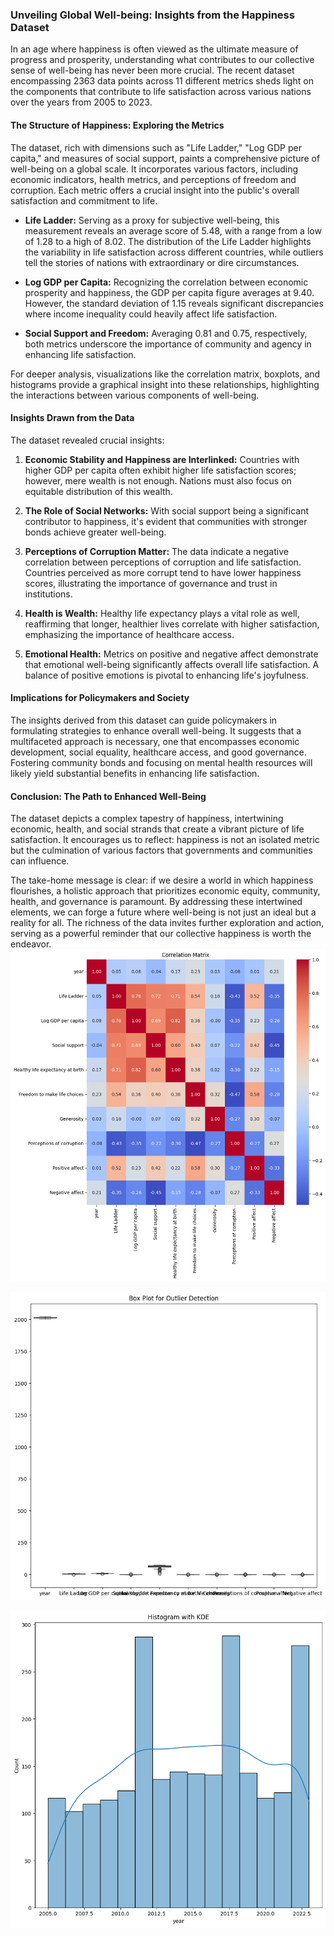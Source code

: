 ### Unveiling Global Well-being: Insights from the Happiness Dataset

In an age where happiness is often viewed as the ultimate measure of progress and prosperity, understanding what contributes to our collective sense of well-being has never been more crucial. The recent dataset encompassing 2363 data points across 11 different metrics sheds light on the components that contribute to life satisfaction across various nations over the years from 2005 to 2023. 

#### The Structure of Happiness: Exploring the Metrics

The dataset, rich with dimensions such as "Life Ladder," "Log GDP per capita," and measures of social support, paints a comprehensive picture of well-being on a global scale. It incorporates various factors, including economic indicators, health metrics, and perceptions of freedom and corruption. Each metric offers a crucial insight into the public's overall satisfaction and commitment to life.

- **Life Ladder:** Serving as a proxy for subjective well-being, this measurement reveals an average score of 5.48, with a range from a low of 1.28 to a high of 8.02. The distribution of the Life Ladder highlights the variability in life satisfaction across different countries, while outliers tell the stories of nations with extraordinary or dire circumstances.
  
- **Log GDP per Capita:** Recognizing the correlation between economic prosperity and happiness, the GDP per capita figure averages at 9.40. However, the standard deviation of 1.15 reveals significant discrepancies where income inequality could heavily affect life satisfaction.

- **Social Support and Freedom:** Averaging 0.81 and 0.75, respectively, both metrics underscore the importance of community and agency in enhancing life satisfaction. 

For deeper analysis, visualizations like the correlation matrix, boxplots, and histograms provide a graphical insight into these relationships, highlighting the interactions between various components of well-being.

#### Insights Drawn from the Data

The dataset revealed crucial insights:

1. **Economic Stability and Happiness are Interlinked:** Countries with higher GDP per capita often exhibit higher life satisfaction scores; however, mere wealth is not enough. Nations must also focus on equitable distribution of this wealth.
  
2. **The Role of Social Networks:** With social support being a significant contributor to happiness, it's evident that communities with stronger bonds achieve greater well-being.

3. **Perceptions of Corruption Matter:** The data indicate a negative correlation between perceptions of corruption and life satisfaction. Countries perceived as more corrupt tend to have lower happiness scores, illustrating the importance of governance and trust in institutions.

4. **Health is Wealth:** Healthy life expectancy plays a vital role as well, reaffirming that longer, healthier lives correlate with higher satisfaction, emphasizing the importance of healthcare access.

5. **Emotional Health:** Metrics on positive and negative affect demonstrate that emotional well-being significantly affects overall life satisfaction. A balance of positive emotions is pivotal to enhancing life's joyfulness.

#### Implications for Policymakers and Society

The insights derived from this dataset can guide policymakers in formulating strategies to enhance overall well-being. It suggests that a multifaceted approach is necessary, one that encompasses economic development, social equality, healthcare access, and good governance. Fostering community bonds and focusing on mental health resources will likely yield substantial benefits in enhancing life satisfaction.

#### Conclusion: The Path to Enhanced Well-Being

The dataset depicts a complex tapestry of happiness, intertwining economic, health, and social strands that create a vibrant picture of life satisfaction. It encourages us to reflect: happiness is not an isolated metric but the culmination of various factors that governments and communities can influence.

The take-home message is clear: if we desire a world in which happiness flourishes, a holistic approach that prioritizes economic equity, community, health, and governance is paramount. By addressing these intertwined elements, we can forge a future where well-being is not just an ideal but a reality for all. The richness of the data invites further exploration and action, serving as a powerful reminder that our collective happiness is worth the endeavor.
![Chart](chart_correlation_matrix.png)

![Chart](chart_boxplot.png)

![Chart](chart_histogram.png)
